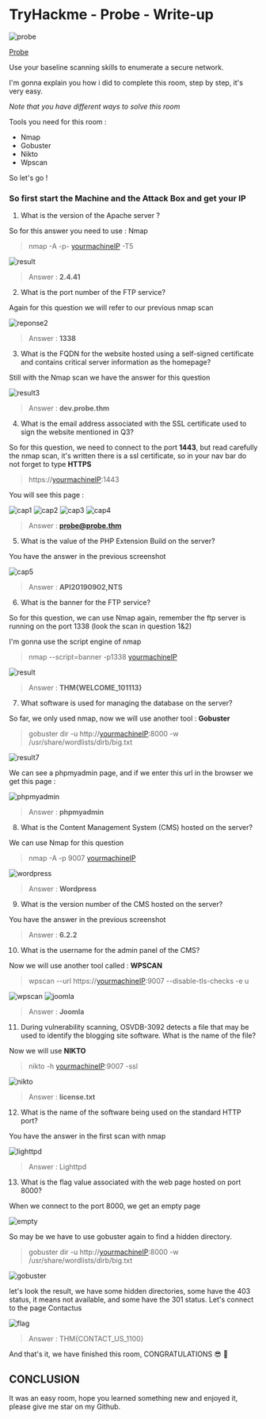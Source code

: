 # TryHackme - Probe - Write-up

![probe](/Images/accueil.png)

[Probe](https://tryhackme.com/r/room/probe)

Use your baseline scanning skills to enumerate a secure network.

I'm gonna explain you how i did to complete this room, step by step, it's very easy.

_Note that you have different ways to solve this room_

Tools you need for this room :

- Nmap
- Gobuster
- Nikto
- Wpscan

So let's go !

### So first start the Machine and the Attack Box and get your IP

1. What is the version of the Apache server ?

So for this answer you need to use : Nmap

> nmap -A -p- [yourmachineIP] -T5

![result](/Images/reponse1.png)

> Answer : **2.4.41**

2. What is the port number of the FTP service?

Again for this question we will refer to our previous nmap scan

![reponse2](/Images/reponse2.png)

> Answer : **1338**

3. What is the FQDN for the website hosted using a self-signed certificate and contains critical server information as the homepage?

Still with the Nmap scan we have the answer for this question

![result3](/Images/reponse3.png)

> Answer : **dev.probe.thm**

4. What is the email address associated with the SSL certificate used to sign the website mentioned in Q3?

So for this question, we need to connect to the port **1443**, but read carefully the nmap scan, it's written there is a ssl certificate, so in your nav bar do not forget to type **HTTPS**

> https://[yourmachineIP]:1443

You will see this page :

![cap1](/Images/cap1.png)
![cap2](/Images/cap2.png)
![cap3](/Images/cap3.png)
![cap4](/Images/cap4.png)

> Answer : **probe@probe.thm**

5. What is the value of the PHP Extension Build on the server?

You have the answer in the previous screenshot

![cap5](/Images/cap5.png)

> Answer : **API20190902,NTS**

6. What is the banner for the FTP service?

So for this question, we can use Nmap again, remember the ftp server is running on the port 1338 (look the scan in question 1&2)

I'm gonna use the script engine of nmap

> nmap --script=banner -p1338 [yourmachineIP]

![result](/Images/reponse5.png)

> Answer : **THM{WELCOME_101113}**

7.  What software is used for managing the database on the server?

So far, we only used nmap, now we will use another tool : **Gobuster**

> gobuster dir -u http://[yourmachineIP]:8000 -w /usr/share/wordlists/dirb/big.txt

![result7](/Images/gobuster.png)

We can see a phpmyadmin page, and if we enter this url in the browser we get this page :

![phpmyadmin](/Images/phpmyadmin.png)

> Answer : **phpmyadmin**

8. What is the Content Management System (CMS) hosted on the server?

We can use Nmap for this question

> nmap -A -p 9007 [yourmachineIP]

![wordpress](/Images/wordpress.png)

> Answer : **Wordpress**

9. What is the version number of the CMS hosted on the server?

You have the answer in the previous screenshot

> Answer : **6.2.2**

10. What is the username for the admin panel of the CMS?

Now we will use another tool called : **WPSCAN**

> wpscan --url https://[yourmachineIP]:9007 --disable-tls-checks -e u

![wpscan](/Images/wpscan.png)
![joomla](/Images/joomla.png)

> Answer : **Joomla**

11. During vulnerability scanning, OSVDB-3092 detects a file that may be used to identify the blogging site software. What is the name of the file?

Now we will use **NIKTO**

> nikto -h [yourmachineIP]:9007 -ssl

![nikto](/Images/osvdb-3092.png)

> Answer : **license.txt**

12. What is the name of the software being used on the standard HTTP port?

You have the answer in the first scan with nmap

![lighttpd](/Images/lighttpd.png)

> Answer : Lighttpd

13. What is the flag value associated with the web page hosted on port 8000?

When we connect to the port 8000, we get an empty page

![empty](/Images/port8000.png)

So may be we have to use gobuster again to find a hidden directory.

> gobuster dir -u http://[yourmachineIP]:8000 -w /usr/share/wordlists/dirb/big.txt

![gobuster](/Images/gobuster2.png)

let's look the result, we have some hidden directories, some have the 403 status, it means not available, and some have the 301 status.
Let's connect to the page Contactus

> [yourmachineIP]: 8000/contactus

![flag](/Images/flag.png)

> Answer : THM{CONTACT_US_1100}

And that's it, we have finished this room, CONGRATULATIONS 😎 🥳

## CONCLUSION

It was an easy room, hope you learned something new and enjoyed it, please give me star on my Github.
